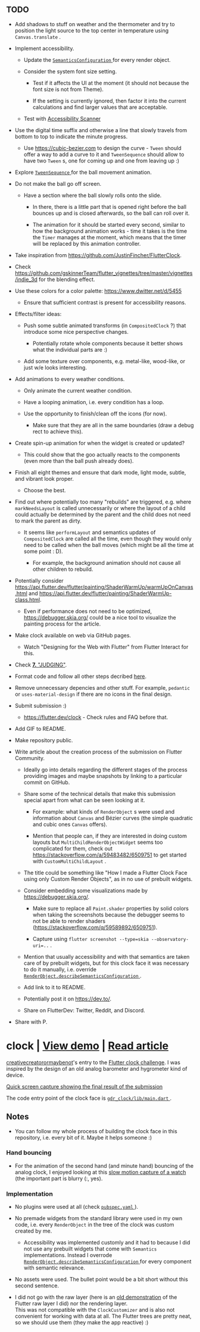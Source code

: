 ## TODO

* Add shadows to stuff on weather and the thermometer and try to position the light source to the top center in temperature using `Canvas.translate` .

* Implement accessibility.

  + Update the [ `SemanticsConfiguration` ](https://api.flutter.dev/flutter/semantics/SemanticsConfiguration-class.html) for every render object.

  + Consider the system font size setting.

    - Test if it affects the UI at the moment (it should not because the font size is not from Theme).

    - If the setting is currently ignored, then factor it into the current calculations and find larger values that are acceptable.

  + Test with [Accessibility Scanner](https://play.google.com/store/apps/details?id=com.google.android.apps.accessibility.auditor&hl=en)

* Use the digital time suffix and otherwise a line that slowly travels from bottom to top to indicate the minute progress.

  + Use https://cubic-bezier.com to design the curve - `Tween` should offer a way to add a curve to it and `TweenSequence` should allow to have two `Tween` s, one for coming up and one from leaving up :)

* Explore [ `TweenSequence` ](https://api.flutter.dev/flutter/animation/TweenSequence-class.html) for the ball movement animation.

* Do not make the ball go off screen.

  + Have a section where the ball slowly rolls onto the slide.

    - In there, there is a little part that is opened right before the ball bounces up and is closed afterwards, so the ball can roll over it.

    - The animation for it should be started every second, similar to how the background animation works - time it takes is the time the `Timer` manages at the moment, which means that the timer will be replaced by this animation controller.

* Take inspiration from https://github.com/JustinFincher/FlutterClock.

* Check https://github.com/gskinnerTeam/flutter_vignettes/tree/master/vignettes/indie_3d for the blending effect.

* Use these colors for a color palette: https://www.dwitter.net/d/5455

  + Ensure that sufficient contrast is present for accessibility reasons.

* Effects/filter ideas:

  + Push some subtle animated transforms (in `CompositedClock` ?) that introduce some nice perspective changes.

    - Potentially rotate whole components because it better shows what the individual parts are :)

  + Add some texture over components, e.g.</a> metal-like, wood-like, or just w/e looks interesting.

* Add animations to every weather conditions.

  + Only animate the current weather condition.

  + Have a looping animation, i.e.</a> every condition has a loop.

  + Use the opportunity to finish/clean off the icons (for now).

    - Make sure that they are all in the same boundaries (draw a debug rect to achieve this).

* Create spin-up animation for when the widget is created or updated? 

  + This could show that the goo actually reacts to the components (even more than the ball push already does).

* Finish all eight themes and ensure that dark mode, light mode, subtle, and vibrant look proper.

  + Choose the best.

* Find out where potentially too many "rebuilds" are triggered, e.g.</a> where `markNeedsLayout` is called unnecessarily or where the layout of a child could actually be determined by the parent and the child does not need to mark the parent as dirty.

  + It seems like `performLayout` and semantics updates of `CompositedClock` are called all the time, even though they would only need to be called when the ball moves (which might be all the time at some point : D).

    - For example, the background animation should not cause all other children to rebuild.

* Potentially consider https://api.flutter.dev/flutter/painting/ShaderWarmUp/warmUpOnCanvas.html and https://api.flutter.dev/flutter/painting/ShaderWarmUp-class.html.

  + Even if performance does not need to be optimized, https://debugger.skia.org/ could be a nice tool to visualize the painting process for the article.

* Make clock available on web via GitHub pages.

  + Watch "Designing for the Web with Flutter" from Flutter Interact for this.

* Check [**7.** "JUDGING"](https://docs.google.com/document/d/1ybyQCK8Sy7vrD9wuc6pbgwVkyrVZ7Rd_41r5NXGqlt8/edit?usp=sharing).

* Format code and follow all other steps decribed [here](https://flutter.dev/clock#submissions).

* Remove unnecessary depencies and other stuff. For example, `pedantic` or `uses-material-design` if there are no icons in the final design.

* Submit submission :)

  + https://flutter.dev/clock - Check rules and FAQ before that.

* Add GIF to README.

* Make repository public.

* Write article about the creation process of the submission on Flutter Community.

  + Ideally go into details regarding the different stages of the process providing images and maybe snapshots by linking to a particular commit on GitHub.

  + Share some of the technical details that make this submission special apart from what can be seen looking at it.

    - For example: what kinds of `RenderObject` s were used and information about `Canvas` and Bézier curves (the simple quadratic and cubic ones `Canvas` offers).

    - Mention that people can, if they are interested in doing custom layouts but `MultiChildRenderObjectWidget` seems too complicated for them, check out https://stackoverflow.com/a/59483482/6509751 to get started with `CustomMultiChildLayout` .

  + The title could be something like "How I made a Flutter Clock Face using only Custom Render Objects", as in no use of prebuilt widgets.

  + Consider embedding some visualizations made by https://debugger.skia.org/.

    - Make sure to replace all `Paint.shader` properties by solid colors when taking the screenshots because the debugger seems to not be able to render shaders (https://stackoverflow.com/q/59589892/6509751).

    - Capture using `flutter screenshot --type=skia --observatory-uri=..` .

  + Mention that usually accessibility and with that semantics are taken care of by prebuilt widgets, but for this clock face it was necessary to do it manually, i.e.</a> override [ `RenderObject.describeSemanticsConfiguration` ](https://api.flutter.dev/flutter/rendering/RenderObject/describeSemanticsConfiguration.html) .

  + Add link to it to README.

  + Potentially post it on https://dev.to/.

  + Share on FlutterDev: Twitter, Reddit, and Discord.

* Share with P.

# clock | [View demo](https://creativecreatorormaybenot.github.io/clock) | [Read article](https://medium.com/flutter-community/)

[creativecreatorormaybenot](https://github.com/creativecreatorormaybenot)'s entry to the [Flutter clock challenge](https://flutter.dev/clock).
I was inspired by the design of an old analog barometer and hygrometer kind of device.

[Quick screen capture showing the final result of the submission]()

The code entry point of the clock face is [ `gdr_clock/lib/main.dart` ](https://github.com/creativecreatorormaybenot/clock/blob/master/gdr_clock/lib/main.dart).

## Notes

* You can follow my whole process of building the clock face in this repository, i.e.</a> every bit of it. Maybe it helps someone :)

### Hand bouncing

* For the animation of the second hand (and minute hand) bouncing of the analog clock, I enjoyed looking at this [slow motion capture of a watch](https://youtu.be/tyl7-gHRBX8?t=29) (the important part is blurry (:, yes).

### Implementation

* No plugins were used at all (check [ `pubspec.yaml` ](https://github.com/creativecreatorormaybenot/clock/blob/master/gdr_clock/pubspec.yaml)).

* No premade widgets from the standard library were used in my own code, i.e.</a> every `RenderObject` in the tree of the clock was custom created by me.

  + Accessibility was implemented customly and it had to because I did not use any prebuilt widgets that come with `Semantics` implementations. Instead I overrode [ `RenderObject.describeSemanticsConfiguration` ](https://api.flutter.dev/flutter/rendering/RenderObject/describeSemanticsConfiguration.html) for every component with semantic relevance.

* No assets were used. The bullet point would be a bit short without this second sentence.

* I did not go with the raw layer (here is an [old demonstration](https://github.com/creativecreatorormaybenot/pong) of the Flutter raw layer I did) nor the rendering layer.<br>This was not compatible with the `ClockCustomizer` and is also not convenient for working with data at all. The Flutter trees are pretty neat, so we should use them (they make the app reactive) :)

